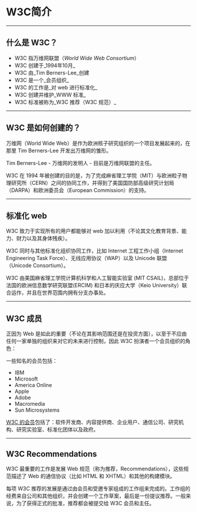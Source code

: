 # W3C简介

---

## 什么是 W3C？

* W3C 指万维网联盟（_World Wide Web Consortium_）
* W3C 创建于_1994年10月_
* W3C 由_Tim Berners-Lee_创建
* W3C 是一个_会员组织_
* W3C 的工作是_对 web 进行标准化_
* W3C 创建并维护_WWW 标准_
* W3C 标准被称为_W3C 推荐（W3C 规范）_

---

## W3C 是如何创建的？

万维网（World Wide Web）是作为欧洲核子研究组织的一个项目发展起来的，在那里 Tim Berners-Lee 开发出万维网的雏形。

Tim Berners-Lee - 万维网的发明人 - 目前是万维网联盟的主任。

W3C 在 1994 年被创建的目的是，为了完成麻省理工学院（MIT）与欧洲粒子物理研究所（CERN）之间的协同工作，并得到了美国国防部高级研究计划局（DARPA）和欧洲委员会（European Commission）的支持。

---

## 标准化 web

W3C 致力于实现所有的用户都能够对 web 加以利用（不论其文化教育背景、能力、财力以及其身体残疾）。

W3C 同时与其他标准化组织协同工作，比如 Internet 工程工作小组（Internet Engineering Task Force）、无线应用协议（WAP）以及 Unicode 联盟（Unicode Consortium）。

W3C 由美国麻省理工学院计算机科学和人工智能实验室 \(MIT CSAIL\)，总部位于法国的欧洲信息数学研究联盟\(ERCIM\) 和日本的庆应大学（Keio University）联合运作，并且在世界范围内拥有分支办事处。

---

## W3C 成员

正因为 Web 是如此的重要（不论在其影响范围还是在投资方面），以至于不应由任何一家单独的组织来对它的未来进行控制，因此 W3C 扮演者一个会员组织的角色：

一些知名的会员包括：

* IBM
* Microsoft
* America Online
* Apple
* Adobe
* Macromedia
* Sun Microsystems

[W3C 的会员](http://www.w3.org/Consortium/Member/List)包括了：软件开发商、内容提供商、企业用户、通信公司、研究机构、研究实验室、标准化团体以及政府。

---

## W3C Recommendations

W3C 最重要的工作是发展 Web 规范（称为推荐，Recommendations），这些规范描述了 Web 的通信协议（比如 HTML 和 XHTML）和其他的构建模块。

每项 W3C 推荐的发展是通过由会员和受邀专家组成的工作组来完成的。工作组的经费来自公司和其他组织，并会创建一个工作草案，最后是一份提议推荐。一般来说，为了获得正式的批准，推荐都会被提交给 W3C 会员和主任。

